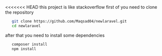 <<<<<<< HEAD
this project is like stackoverflow
first of you need to clone the repository
```bash
   git clone https://github.com/Maqsad04/newlaravel.git
   cd newlaravel
```

after that you need to install some dependencies
```bash
   composer install
   npm install

